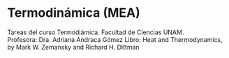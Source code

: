 # Termodinámica (MEA)  
Tareas del curso Termodiámica. Facultad de Ciencias UNAM.    
Profesora: Dra. Adriana Andraca Gómez 
Libro: Heat and Thermodynamics, by Mark W. Zemansky and Richard H. Dittman
